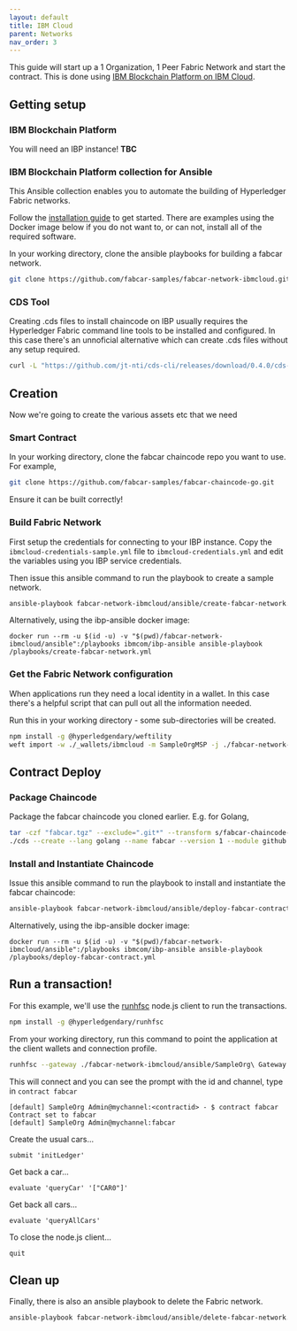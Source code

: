 ```yaml
---
layout: default
title: IBM Cloud
parent: Networks
nav_order: 3
---
```


This guide will start up a 1 Organization, 1 Peer Fabric Network and start the contract. This is done using [IBM Blockchain Platform on IBM Cloud](https://cloud.ibm.com/catalog/services/blockchain).

## Getting setup

### IBM Blockchain Platform

You will need an IBP instance! **TBC**

### IBM Blockchain Platform collection for Ansible

This Ansible collection enables you to automate the building of Hyperledger Fabric networks. 

Follow the [installation guide](https://ibm-blockchain.github.io/ansible-collection/installation.html) to get started.
There are examples using the Docker image below if you do not want to, or can not, install all of the required software.

In your working directory, clone the ansible playbooks for building a fabcar network.

```bash
git clone https://github.com/fabcar-samples/fabcar-network-ibmcloud.git
```

### CDS Tool

Creating .cds files to install chaincode on IBP usually requires the Hyperledger Fabric command line tools to be installed and configured. In this case there's an unnoficial alternative which can create .cds files without any setup required.

```bash
curl -L "https://github.com/jt-nti/cds-cli/releases/download/0.4.0/cds-0.4.0-linux" -o cds && chmod u+x cds
```

## Creation 

Now we're going to create the various assets etc that we need

### Smart Contract

In your working directory, clone the fabcar chaincode repo you want to use. For example,

```bash
git clone https://github.com/fabcar-samples/fabcar-chaincode-go.git
```

Ensure it can be built correctly!

### Build Fabric Network

First setup the credentials for connecting to your IBP instance. Copy the `ibmcloud-credentials-sample.yml` file to `ibmcloud-credentials.yml` and edit the variables using you IBP service credentials.

Then issue this ansible command to run the playbook to create a sample network.

```bash
ansible-playbook fabcar-network-ibmcloud/ansible/create-fabcar-network.yml
```

Alternatively, using the ibp-ansible docker image:

```
docker run --rm -u $(id -u) -v "$(pwd)/fabcar-network-ibmcloud/ansible":/playbooks ibmcom/ibp-ansible ansible-playbook /playbooks/create-fabcar-network.yml
```

### Get the Fabric Network configuration

When applications run they need a local identity in a wallet. In this case there's a helpful script that can pull out all the information needed. 

Run this in your working directory - some sub-directories will be created. 

```bash
npm install -g @hyperledgendary/weftility
weft import -w ./_wallets/ibmcloud -m SampleOrgMSP -j ./fabcar-network-ibmcloud/ansible/SampleOrg\ Admin.json -r
```

## Contract Deploy

### Package Chaincode

Package the fabcar chaincode you cloned earlier. E.g. for Golang,

```bash
tar -czf "fabcar.tgz" --exclude=".git*" --transform s/fabcar-chaincode-go/src/ fabcar-chaincode-go
./cds --create --lang golang --name fabcar --version 1 --module github.com/hyperledger/fabric-samples/chaincode/fabcar/go fabcar.tgz > fabcar-network-ibmcloud/ansible/fabcar.cds
```

### Install and Instantiate Chaincode

Issue this ansible command to run the playbook to install and instantiate the fabcar chaincode:

```bash
ansible-playbook fabcar-network-ibmcloud/ansible/deploy-fabcar-contract.yml
```

Alternatively, using the ibp-ansible docker image:

```
docker run --rm -u $(id -u) -v "$(pwd)/fabcar-network-ibmcloud/ansible":/playbooks ibmcom/ibp-ansible ansible-playbook /playbooks/deploy-fabcar-contract.yml
```

## Run a transaction!

For this example, we'll use the [runhfsc](https://github.com/hyperledgendary/runhfsc) node.js client to run the transactions.

```bash
npm install -g @hyperledgendary/runhfsc
```

From your working directory, run this command to point the application at the client wallets and connection profile.

```bash
runhfsc --gateway ./fabcar-network-ibmcloud/ansible/SampleOrg\ Gateway.json --wallet _wallets/ibmcloud --user SampleOrg\ Admin --channel mychannel
```

This will connect and you can see the prompt with the id and channel, type in `contract fabcar`

```
[default] SampleOrg Admin@mychannel:<contractid> - $ contract fabcar
Contract set to fabcar
[default] SampleOrg Admin@mychannel:fabcar
```

Create the usual cars...

```
submit 'initLedger'
```

Get back a car...

```
evaluate 'queryCar' '["CAR0"]'
```

Get back all cars...

```
evaluate 'queryAllCars'
```

To close the node.js client...

```
quit
```

## Clean up

Finally, there is also an ansible playbook to delete the Fabric network.

```bash
ansible-playbook fabcar-network-ibmcloud/ansible/delete-fabcar-network.yml
```
